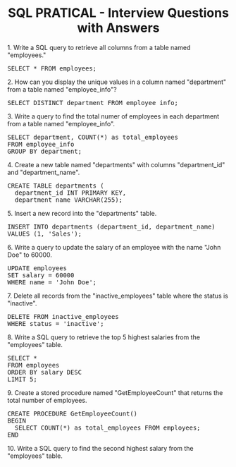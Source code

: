 <h1 align="center">SQL PRATICAL - Interview Questions with Answers</h1>
<p>1. Write a SQL query to retrieve all columns from a table named "employees."</p>
<pre>
SELECT * FROM employees;
</pre>
<p>2. How can you display the unique values in a column named "department" from a table named "employee_info"?</p>
<pre>
SELECT DISTINCT department FROM employee_info;
</pre>
<p>3. Write a query to find the total numer of employees in each department from a table named "employee_info".</p>
<pre>
SELECT department, COUNT(*) as total_employees
FROM employee_info
GROUP BY department;
</pre>
<p>4. Create a new table named "departments" with columns "department_id" and "department_name".</p>
<pre>
CREATE TABLE departments (
  department_id INT PRIMARY KEY,
  department_name VARCHAR(255);
</pre>
<p>5. Insert a new record into the "departments" table.</p>
<pre>
INSERT INTO departments (department_id, department_name)
VALUES (1, 'Sales');
</pre>
<p>6. Write a query to update the salary of an employee with the name "John Doe" to 60000.</p>
<pre>
UPDATE employees
SET salary = 60000
WHERE name = 'John Doe';
</pre>
<p>7. Delete all records from the "inactive_employees" table where the status is "inactive".</p>
<pre>
DELETE FROM inactive_employees
WHERE status = 'inactive';
</pre>
<p>8. Write a SQL query to retrieve the top 5 highest salaries from the "employees" table.</p>
<pre>
SELECT *
FROM employees
ORDER BY salary DESC
LIMIT 5;
</pre>
<p>9. Create a stored procedure named "GetEmployeeCount" that returns the total number of employees.</p>
<pre>
CREATE PROCEDURE GetEmployeeCount()
BEGIN
  SELECT COUNT(*) as total_employees FROM employees;
END
</pre>
<p>10. Write a SQL query to find the second highest salary from the "employees" table.</p>
<pre>
